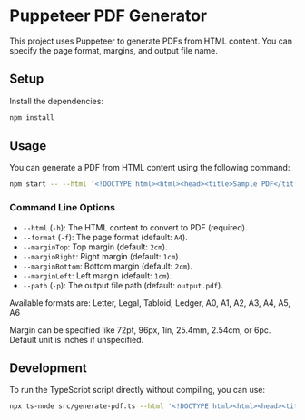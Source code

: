 # Puppeteer PDF Generator

This project uses Puppeteer to generate PDFs from HTML content. You can specify the page format, margins, and output file name.

## Setup

Install the dependencies:

```bash
npm install
```

## Usage

You can generate a PDF from HTML content using the following command:

```bash
npm start -- --html '<!DOCTYPE html><html><head><title>Sample PDF</title></head><body><h1>Hello, World!</h1><p>This is a sample PDF generated by Puppeteer.</p></body></html>' --format A4 --marginTop '3cm' --marginRight '2cm' --marginBottom '3cm' --marginLeft '2cm' --path 'sample.pdf'
```

### Command Line Options

- `--html` (`-h`): The HTML content to convert to PDF (required).
- `--format` (`-f`): The page format (default: `A4`).
- `--marginTop`: Top margin (default: `2cm`).
- `--marginRight`: Right margin (default: `1cm`).
- `--marginBottom`: Bottom margin (default: `2cm`).
- `--marginLeft`: Left margin (default: `1cm`).
- `--path` (`-p`): The output file path (default: `output.pdf`).


Available formats are: Letter, Legal, Tabloid, Ledger, A0, A1, A2, A3, A4, A5, A6

Margin can be specified like 72pt, 96px, 1in, 25.4mm, 2.54cm, or 6pc. Default unit is inches if unspecified.

## Development

To run the TypeScript script directly without compiling, you can use:

```bash
npx ts-node src/generate-pdf.ts --html '<!DOCTYPE html><html><head><title>Sample PDF</title></head><body><h1>Hello, World!</h1><p>This is a sample PDF generated by Puppeteer.</p></body></html>' --format A4 --marginTop '2cm' --marginRight '2cm' --marginBottom '2cm' --marginLeft '2cm' --path 'sample.pdf'
```
